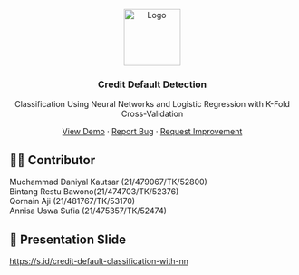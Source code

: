<br />
<div align="center">
  <a href="https://github.com/othneildrew/Best-README-Template">
    <img src="https://github.com/annisauswa/neural-network_credit-default-classification/assets/91132619/cf37845a-a886-4346-a886-aba10adcc516" alt="Logo" width="100" height="100">
  </a>

  <h3 align="center">Credit Default Detection</h3>
  <p>Classification Using Neural Networks and Logistic Regression with K-Fold Cross-Validation</p>

  <p align="center">
    <a href="bit.ly/video-ai-credit-default">View Demo</a>
    ·
    <a href="https://github.com/annisauswa/neural-network_credit-default-classification
/issues">Report Bug</a>
    ·
    <a href="https://github.com/annisauswa/neural-network_credit-default-classification
/issues">Request Improvement</a>
  </p>
</div>


## 👨‍💻 Contributor
Muchammad Daniyal Kautsar (21/479067/TK/52800) <br/>
Bintang Restu Bawono(21/474703/TK/52376) <br/>
Qornain Aji (21/481767/TK/53170) <br/>
Annisa Uswa Sufia (21/475357/TK/52474) <br/>


## 📁 Presentation Slide
https://s.id/credit-default-classification-with-nn
